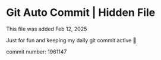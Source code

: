 # Git Auto Commit | Hidden File

This file was added Feb 12, 2025

Just for fun and keeping my daily git commit active 🤪

commit number: 1961147
